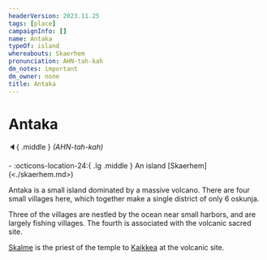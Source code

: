 ```yaml
---
headerVersion: 2023.11.25
tags: [place]
campaignInfo: []
name: Antaka
typeOf: island
whereabouts: Skaerhem
pronunciation: AHN-tah-kah
dm_notes: important
dm_owner: none
title: Antaka
---
```

# Antaka
:speaker:{ .middle } *(AHN-tah-kah)*  
<div class="grid cards ext-narrow-margin ext-one-column" markdown>
-    :octicons-location-24:{ .lg .middle } An island [Skaerhem](<./skaerhem.md>)  
</div>


Antaka is a small island dominated by a massive volcano. There are four small villages here, which together make a single district of only 6 oskunja. 

Three of the villages are nestled by the ocean near small harbors, and are largely fishing villages. The fourth is associated with the volcanic sacred site.

[Skalme](<../../../people/skaer/skalme.md>) is the priest of the temple to [Kaikkea](<../../../cosmology/gods/incorporeal-gods/kaikkea.md>) at the volcanic site.
